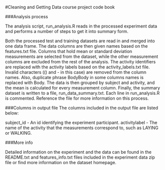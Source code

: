 
#Cleaning and Getting Data course project code book

###Analysis process

The analysis script, run_analysis.R reads in the processed experiment data and performs a number of steps to get it into summary form.

Both the processed test and training datasets are read in and merged into one data frame.
The data columns are then given names based on the features.txt file.
Columns that hold mean or standard deviation measurements are selected from the dataset, while the other measurement columns are excluded from the rest of the analysis.
The activity identifiers are replaced with the activity labels based on the activity_labels.txt file.
Invalid characters (() and - in this case) are removed from the column names. Also, duplicate phrase BodyBody in some columns names is replaced with Body.
The data is then grouped by subject and activity, and the mean is calculated for every measurement column.
Finally, the summary dataset is written to a file, run_data_summary.txt.
Each line in run_analysis.R is commented. Reference the file for more information on this process.

###Columns in output file
The columns included in the output file are listed below:

subject_id - An id identifying the experiment participant.
activitylabel - The name of the activity that the measurements correspond to, such as  LAYING or WALKING.

###More info

Detailed information on the experiment and the data can be found in the README.txt and features_info.txt files included in the experiment data zip file or find more information on the dataset homepage.
